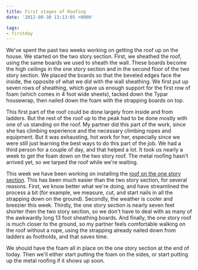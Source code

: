 ```yaml
---
title: First stages of Roofing
date: '2012-08-30 13:13:05 +0000'

tags:
- firstday
---
```


We've spent the past two weeks working on getting the roof up on the
house.  We started on the two story section.  First, we sheathed the
roof, using the same boards we used to sheath the wall.  These boards
become the high ceilings in the one story section and in the second
floor of the two story section.  We placed the boards so that the
beveled edges face the inside, the opposite of what we did with the
wall sheathing.  We first put up seven rows of sheathing, which gave
us enough support for the first row of foam (which comes in 4 foot
wide sheets), tacked down the Typar housewrap, then nailed down the
foam with the strapping boards on top.

This first part of the roof could be done largely from inside and from
ladders.  But the rest of the roof up to the peak had to be done
mostly with one of us standing on the roof.  My partner did this part
of the work, since she has climbing experience and the necessary
climbing ropes and equipment.  But it was exhausting, hot work for
her, especially since we were still just learning the best ways to do
this part of the job.  We had a third person for a couple of day, and
that helped a lot.  It took us nearly a week to get the foam down on
the two story roof.  The metal roofing hasn't arrived yet, so we
tarped the roof while we're waiting.

This week we have been working on installing the
[roof on the one story section](/gallery/FirstDay%20Cottage/IMG_20120830_083536.jpg).
This has been much easier than the two story section, for several
reasons.  First, we know better what we're doing, and have streamlined
the process a bit (for example, we measure, cut, and start nails in
all the strapping down on the ground).  Secondly, the weather is
cooler and breezier this week.  Thirdly, the one story section is
nearly seven feet shorter then the two story section, so we don't have
to deal with as many of the awkwardly long 13 foot sheathing boards.
And finally, the one story roof is much closer to the ground, so my
partner feels comfortable walking on the roof without a rope, using
the strapping already nailed down from ladders as footholds, and that
saves time.

We should have the foam all in place on the one story section at the
end of today.  Then we'll either start putting the foam on the sides,
or start putting up the metal roofing if it shows up soon.

